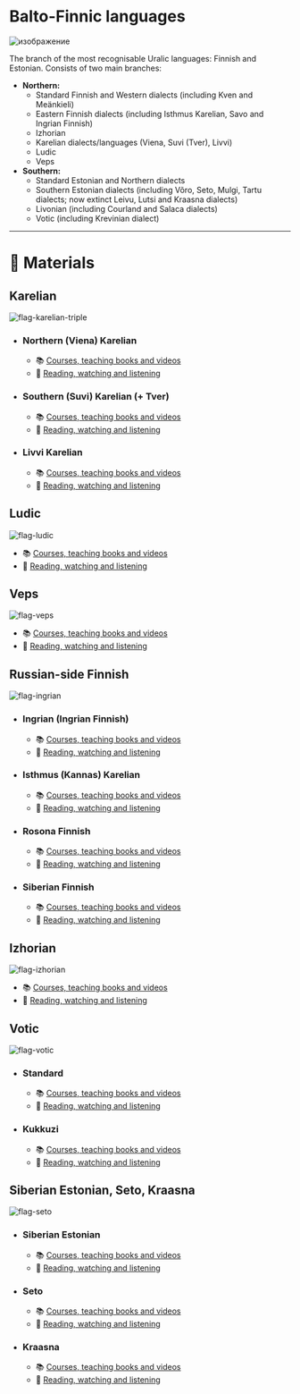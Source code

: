 # Balto-Finnic languages
![изображение](https://github.com/JustARyo/UralicsOfRussia/assets/31369233/9b3d57dd-0921-4628-88c0-d53d490b51ca)

The branch of the most recognisable Uralic languages: Finnish and Estonian. Consists of two main branches:
- **Northern:**
  - Standard Finnish and Western dialects (including Kven and Meänkieli)
  - Eastern Finnish dialects (including Isthmus Karelian, Savo and Ingrian Finnish)
  - Izhorian
  - Karelian dialects/languages (Viena, Suvi (Tver), Livvi)
  - Ludic
  - Veps
- **Southern:**
  - Standard Estonian and Northern dialects
  - Southern Estonian dialects (including Võro, Seto, Mulgi, Tartu dialects; now extinct Leivu, Lutsi and Kraasna dialects)
  - Livonian (including Courland and Salaca dialects)
  - Votic (including Krevinian dialect)


***

# 📖 Materials

## Karelian
![flag-karelian-triple](https://github.com/JustARyo/UralicsOfRussia/assets/31369233/29aedc7d-4812-4227-be48-b567dc51e57b)

- ### **Northern (Viena) Karelian**
  - 📚 [Courses, teaching books and videos]()
  - 🍿 [Reading, watching and listening](meta/\[NKarelian\]%20Reading%20etc.md)
- ### **Southern (Suvi) Karelian (+ Tver)**
  - 📚 [Courses, teaching books and videos]()
  - 🍿 [Reading, watching and listening](meta/\[SKarelian\]%20Reading%20etc.md)
- ### **Livvi Karelian**
  - 📚 [Courses, teaching books and videos]()
  - 🍿 [Reading, watching and listening](meta/\[LKarelian\]%20Reading%20etc.md)
 
## Ludic
![flag-ludic](https://github.com/JustARyo/UralicsOfRussia/assets/31369233/690ea14e-9a8a-46af-8e92-68188097d953)

- 📚 [Courses, teaching books and videos]()
- 🍿 [Reading, watching and listening]()

## Veps
![flag-veps](https://github.com/JustARyo/UralicsOfRussia/assets/31369233/73578534-7631-4524-93c4-8607e9106e7c)

- 📚 [Courses, teaching books and videos]()
- 🍿 [Reading, watching and listening]()

## Russian-side Finnish
![flag-ingrian](https://github.com/JustARyo/UralicsOfRussia/assets/31369233/09b2fbd5-5d56-4fa0-b4b2-0264540fa0bd)

- ### Ingrian (Ingrian Finnish)
  - 📚 [Courses, teaching books and videos]()
  - 🍿 [Reading, watching and listening]()
- ### Isthmus (Kannas) Karelian
  - 📚 [Courses, teaching books and videos]()
  - 🍿 [Reading, watching and listening]()
- ### Rosona Finnish
  - 📚 [Courses, teaching books and videos]()
  - 🍿 [Reading, watching and listening]()
- ### Siberian Finnish
  - 📚 [Courses, teaching books and videos]()
  - 🍿 [Reading, watching and listening]()

## Izhorian
![flag-izhorian](https://github.com/JustARyo/UralicsOfRussia/assets/31369233/136a6d8f-3970-4ec8-885b-64a9a54c86af)

- 📚 [Courses, teaching books and videos]()
- 🍿 [Reading, watching and listening]()

## Votic
![flag-votic](https://github.com/JustARyo/UralicsOfRussia/assets/31369233/8f017f9e-0481-4c80-9536-6fce21c92de8)

- ### Standard
  - 📚 [Courses, teaching books and videos]()
  - 🍿 [Reading, watching and listening]()
- ### Kukkuzi
  - 📚 [Courses, teaching books and videos]()
  - 🍿 [Reading, watching and listening]()

## Siberian Estonian, Seto, Kraasna
![flag-seto](https://github.com/JustARyo/UralicsOfRussia/assets/31369233/d71d2702-5039-4a23-8ca1-39e353c224c3)

- ### Siberian Estonian
  - 📚 [Courses, teaching books and videos]()
  - 🍿 [Reading, watching and listening]()
- ### Seto
  - 📚 [Courses, teaching books and videos]()
  - 🍿 [Reading, watching and listening]()
- ### Kraasna
  - 📚 [Courses, teaching books and videos]()
  - 🍿 [Reading, watching and listening]()
